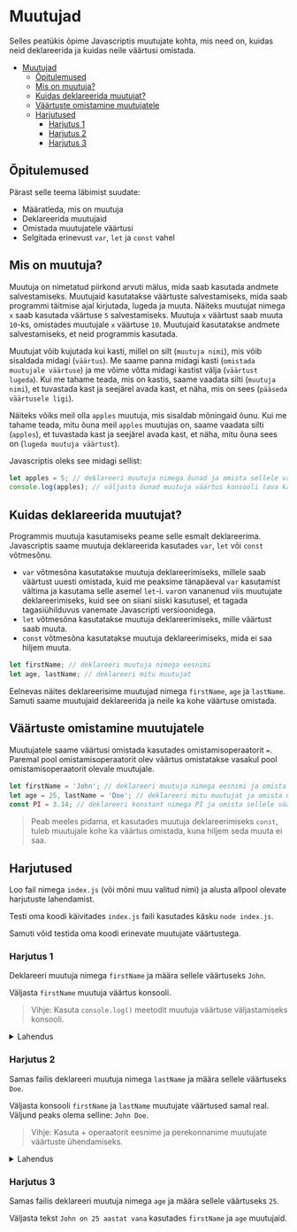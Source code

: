 # Muutujad

Selles peatükis õpime Javascriptis muutujate kohta, mis need on, kuidas neid deklareerida ja kuidas neile väärtusi omistada.

- [Muutujad](#muutujad)
  - [Õpitulemused](#õpitulemused)
  - [Mis on muutuja?](#mis-on-muutuja)
  - [Kuidas deklareerida muutujat?](#kuidas-deklareerida-muutujat)
  - [Väärtuste omistamine muutujatele](#väärtuste-omistamine-muutujatele)
  - [Harjutused](#harjutused)
    - [Harjutus 1](#harjutus-1)
    - [Harjutus 2](#harjutus-2)
    - [Harjutus 3](#harjutus-3)

## Õpitulemused

Pärast selle teema läbimist suudate:
- Määratleda, mis on muutuja
- Deklareerida muutujaid
- Omistada muutujatele väärtusi
- Selgitada erinevust `var`, `let` ja `const` vahel

## Mis on muutuja?

Muutuja on nimetatud piirkond arvuti mälus, mida saab kasutada andmete salvestamiseks. Muutujaid kasutatakse väärtuste salvestamiseks, mida saab programmi täitmise ajal kirjutada, lugeda ja muuta. Näiteks muutujat nimega `x` saab kasutada väärtuse `5` salvestamiseks. Muutuja `x` väärtust saab muuta `10`-ks, omistades muutujale `x` väärtuse `10`. Muutujaid kasutatakse andmete salvestamiseks, et neid programmis kasutada.

Muutujat võib kujutada kui kasti, millel on silt (`muutuja nimi`), mis võib sisaldada midagi (`väärtus`). Me saame panna midagi kasti (`omistada muutujale väärtuse`) ja me võime võtta midagi kastist välja (`väärtust lugeda`). Kui me tahame teada, mis on kastis, saame vaadata silti (`muutuja nimi`), et tuvastada kast ja seejärel avada kast, et näha, mis on sees (`pääseda väärtusele ligi`).

Näiteks võiks meil olla `apples` muutuja, mis sisaldab mõningaid õunu. Kui me tahame teada, mitu õuna meil `apples` muutujas on, saame vaadata silti (`apples`), et tuvastada kast ja seejärel avada kast, et näha, mitu õuna sees on (`lugeda muutuja väärtust`).

Javascriptis oleks see midagi sellist:

```javascript
let apples = 5; // deklareeri muutuja nimega õunad ja omista sellele väärtus 5 (pane 5 õuna kasti)
console.log(apples); // väljasta õunad muutuja väärtus konsooli (ava kast, vaata, mitu õuna sees on ja prindi väärtus konsooli)
```

## Kuidas deklareerida muutujat?

Programmis muutuja kasutamiseks peame selle esmalt deklareerima. Javascriptis saame muutuja deklareerida kasutades `var`, `let` või `const` võtmesõnu.

- `var` võtmesõna kasutatakse muutuja deklareerimiseks, millele saab väärtust uuesti omistada, kuid me peaksime tänapäeval `var` kasutamist vältima ja kasutama selle asemel `let`-i. `var`on vananenud viis muutujate deklareerimiseks, kuid see on siiani siiski kasutusel, et tagada tagasiühilduvus vanemate Javascripti versioonidega.
- `let` võtmesõna kasutatakse muutuja deklareerimiseks, mille väärtust saab muuta.
- `const` võtmesõna kasutatakse muutuja deklareerimiseks, mida ei saa hiljem muuta.

```javascript
let firstName; // deklareeri muutuja nimega eesnimi
let age, lastName; // deklareeri mitu muutujat
```

Eelnevas näites deklareerisime muutujad nimega `firstName`, `age` ja `lastName`. Samuti saame muutujaid deklareerida ja neile ka kohe väärtuse omistada.

## Väärtuste omistamine muutujatele

Muutujatele saame väärtusi omistada kasutades omistamisoperaatorit `=`. Paremal pool omistamisoperaatorit olev väärtus omistatakse vasakul pool omistamisoperaatorit olevale muutujale.

```js
let firstName = 'John'; // deklareeri muutuja nimega eesnimi ja omista sellele väärtus 'John'
let age = 25, lastName = 'Doe'; // deklareeri mitu muutujat ja omista neile väärtused
const PI = 3.14; // deklareeri konstant nimega PI ja omista sellele väärtus 3.14
```

> Peab meeles pidama, et kasutades muutuja deklareerimiseks `const`, tuleb muutujale kohe ka väärtus omistada, kuna hiljem seda muuta ei saa.

## Harjutused

Loo fail nimega `index.js` (või mõni muu valitud nimi) ja alusta allpool olevate harjutuste lahendamist.

Testi oma koodi käivitades `index.js` faili kasutades käsku `node index.js`.

Samuti võid testida oma koodi erinevate muutujate väärtustega.

### Harjutus 1

Deklareeri muutuja nimega `firstName` ja määra sellele väärtuseks `John`.

Väljasta `firstName` muutuja väärtus konsooli.

> Vihje: Kasuta `console.log()` meetodit muutuja väärtuse väljastamiseks konsooli.

<details>
  <summary>Lahendus</summary>

```js
let firstName = 'John'; // Deklareeri muutuja nimega firstName ja määra sellele väärtuseks 'John'

console.log(firstName); // Väljasta lastName muutuja väärtus konsooli
```
![Muutuja deklareerimine](DeclaringVariableWithValue.gif)

</details>

### Harjutus 2

Samas failis deklareeri muutuja nimega `lastName` ja määra sellele väärtuseks `Doe`.

Väljasta konsooli `firstName` ja `lastName` muutujate väärtused samal real. Väljund peaks olema selline: `John Doe`.

> Vihje: Kasuta + operaatorit eesnime ja perekonnanime muutujate väärtuste ühendamiseks.

<details>
  <summary>Lahendus</summary>

```js
let firstName = 'John'; // deklareeri muutuja nimega firstName ja määra sellele väärtuseks 'John'
let lastName = 'Doe'; // deklareeri muutuja nimega lastName ja määra sellele väärtuseks 'Doe'

console.log(firstName + ' ' + lastName); // prindi välja eesnimi ja perekonnanimi muutujate väärtused ühel real
```
</details>

### Harjutus 3

Samas failis deklareeri muutuja nimega `age` ja määra sellele väärtuseks `25`.

Väljasta tekst `John on 25 aastat vana` kasutades `firstName` ja `age` muutujaid.
